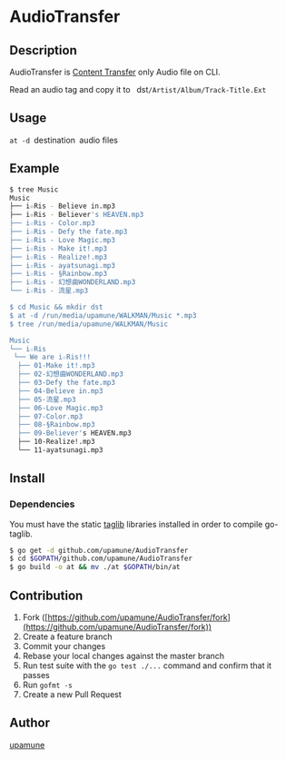 # AudioTransfer

## Description

AudioTransfer is [Content Transfer](https://www.sony.jp/support/audiosoftware/contenttransfer/download/) only Audio file on CLI.

Read an audio tag and copy it to ` `dst`/Artist/Album/Track-Title.Ext`

## Usage

`at -d `destination` `audio files` `

## Example

```bash
$ tree Music
Music
├── i☆Ris - Believe in.mp3
├── i☆Ris - Believer's HEAVEN.mp3
├── i☆Ris - Color.mp3
├── i☆Ris - Defy the fate.mp3
├── i☆Ris - Love Magic.mp3
├── i☆Ris - Make it!.mp3
├── i☆Ris - Realize!.mp3
├── i☆Ris - ayatsunagi.mp3
├── i☆Ris - §Rainbow.mp3
├── i☆Ris - 幻想曲WONDERLAND.mp3
└── i☆Ris - 流星.mp3

$ cd Music && mkdir dst
$ at -d /run/media/upamune/WALKMAN/Music *.mp3
$ tree /run/media/upamune/WALKMAN/Music

Music
└── i☆Ris
 └── We are i☆Ris!!!
  ├── 01-Make it!.mp3
  ├── 02-幻想曲WONDERLAND.mp3
  ├── 03-Defy the fate.mp3
  ├── 04-Believe in.mp3
  ├── 05-流星.mp3
  ├── 06-Love Magic.mp3
  ├── 07-Color.mp3
  ├── 08-§Rainbow.mp3
  ├── 09-Believer's HEAVEN.mp3
  ├── 10-Realize!.mp3
  └── 11-ayatsunagi.mp3

```

## Install

### Dependencies
You must have the static [taglib](http://taglib.github.io/) libraries installed in order to compile go-taglib.

```bash
$ go get -d github.com/upamune/AudioTransfer
$ cd $GOPATH/github.com/upamune/AudioTransfer
$ go build -o at && mv ./at $GOPATH/bin/at
```

## Contribution

1. Fork ([https://github.com/upamune/AudioTransfer/fork](https://github.com/upamune/AudioTransfer/fork))
1. Create a feature branch
1. Commit your changes
1. Rebase your local changes against the master branch
1. Run test suite with the `go test ./...` command and confirm that it passes
1. Run `gofmt -s`
1. Create a new Pull Request

## Author

[upamune](https://github.com/upamune)
